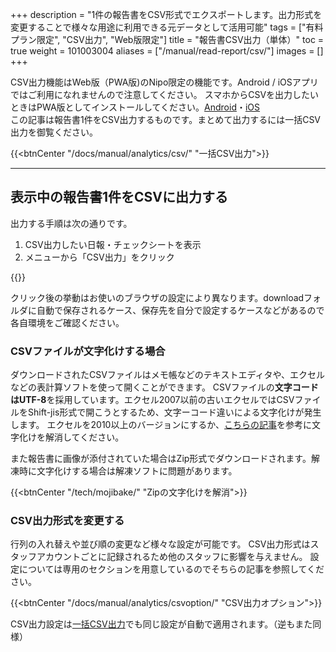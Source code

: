 +++
description = "1件の報告書をCSV形式でエクスポートします。出力形式を変更することで様々な用途に利用できる元データとして活用可能"
tags = ["有料プラン限定", "CSV出力", "Web版限定"]
title = "報告書CSV出力（単体）"
toc = true
weight = 101003004
aliases = ["/manual/read-report/csv/"]
images = []
+++

CSV出力機能はWeb版（PWA版)のNipo限定の機能です。Android / iOSアプリではご利用になれませんので注意してください。
スマホからCSVを出力したいときはPWA版としてインストールしてください。[Android](/docs/system/android/)・[iOS](/docs/system/ios/)  
この記事は報告書1件をCSV出力するものです。まとめて出力するには一括CSV出力を御覧ください。

{{<btnCenter "/docs/manual/analytics/csv/" "一括CSV出力">}}

---

## 表示中の報告書1件をCSVに出力する

出力する手順は次の通りです。

1. CSV出力したい日報・チェックシートを表示
1. メニューから「CSV出力」をクリック

{{<appscreen filename="report-to-csv" title="表示中の日報1件をCSVに出力します。スマートフォンは画面幅の関係で出力ボタンが下部に配置されます">}}

クリック後の挙動はお使いのブラウザの設定により異なります。downloadフォルダに自動で保存されるケース、保存先を自分で設定するケースなどがあるので各自環境をご確認ください。

### CSVファイルが文字化けする場合

ダウンロードされたCSVファイルはメモ帳などのテキストエディタや、エクセルなどの表計算ソフトを使って開くことができます。
CSVファイルの**文字コードはUTF-8**を採用しています。エクセル2007以前の古いエクセルではCSVファイルをShift-jis形式で開こうとするため、文字ーコード違いによる文字化けが発生します。
エクセルを2010以上のバージョンにするか、[こちらの記事](https://www.pc-koubou.jp/magazine/38143)を参考に文字化けを解消してください。

また報告書に画像が添付されていた場合はZip形式でダウンロードされます。解凍時に文字化けする場合は解凍ソフトに問題があります。

{{<btnCenter "/tech/mojibake/" "Zipの文字化けを解消">}}

### CSV出力形式を変更する

行列の入れ替えや並び順の変更など様々な設定が可能です。
CSV出力形式はスタッフアカウントごとに記録されるため他のスタッフに影響を与えません。
設定については専用のセクションを用意しているのでそちらの記事を参照してください。

{{<btnCenter "/docs/manual/analytics/csvoption/" "CSV出力オプション">}}

CSV出力設定は[一括CSV出力](/docs/manual/analytics/csv/)でも同じ設定が自動で適用されます。（逆もまた同様）

